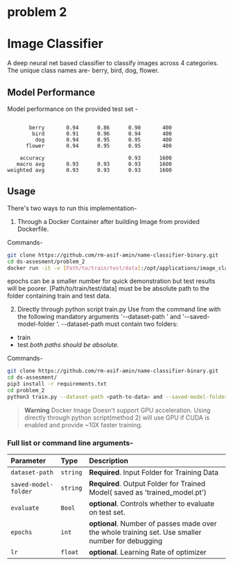 # problem 2 

# Image Classifier
A deep neural net based classifier to classify images across 4 categories. The unique class names are- berry, bird, dog, flower. 

## Model Performance
Model performance on the provided test set -

```precision    recall  f1-score   support

       berry       0.94      0.86      0.90       400
        bird       0.91      0.96      0.94       400
         dog       0.94      0.95      0.95       400
      flower       0.94      0.95      0.95       400

    accuracy                           0.93      1600
   macro avg       0.93      0.93      0.93      1600
weighted avg       0.93      0.93      0.93      1600
```

## Usage

There's two ways to run this implementation-

1. Through a Docker Container after building Image from provided Dockerfile.

Commands-
```bash
git clone https://github.com/rm-asif-amin/name-classifier-binary.git
cd ds-assesment/problem_2
docker run -it -v [Path/to/train/test/data]:/opt/applications/image_classifier/dataset --memory 4gb demo-classifier:latest -epochs 25
```
epochs can be a smaller number for quick demonstration but test results will be poorer.
[Path/to/train/test/data] must be be absolute path to the folder containing train and test data.

2. Directly through python script train.py
Use from the command line with the following mandatory arguments '--dataset-path <path-to-data>' and '--saved-model-folder <path-to-model-destination>'. 
--dataset-path must contain two folders:
 - train
 - test
*both paths should be absolute.*

Commands-
```bash
git clone https://github.com/rm-asif-amin/name-classifier-binary.git
cd ds-assesment/
pip3 install -r requirements.txt
cd problem_2
python3 train.py --dataset-path <path-to-data> and --saved-model-folder <path-to-model-destination>
```
  

> **Warning**
> Docker Image Doesn't support GPU acceleration.
> Using directly through python script(method 2) will use GPU if CUDA is enabled and provide ~10X faster training.
 


### Full list or command line arguments-


| Parameter | Type     | Description                       |
| :-------- | :------- | :-------------------------------- |
| `dataset-path` | `string` | **Required**. Input Folder for Training Data|
| `saved-model-folder` | `string` | **Required**. Output Folder for Trained Model( saved as 'trained_model.pt') |
| `evaluate` | `Bool` | **optional**. Controls whether to evaluate on test set. |
| `epochs` | `int` | **optional**. Number of passes made over the whole training set. Use smaller number for debugging     |
| `lr` | `float` | **optional**. Learning Rate of optimizer                                |
